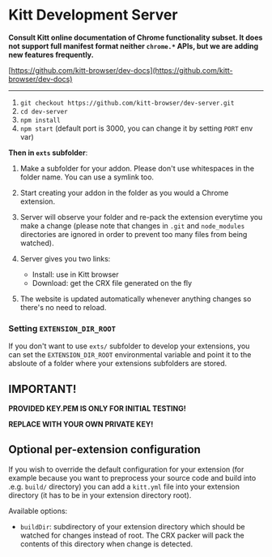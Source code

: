 Kitt Development Server
=======================

**Consult Kitt online documentation of Chrome functionality subset. It does not support full manifest format neither `chrome.*` APIs, but we are adding new features frequently.**

[https://github.com/kitt-browser/dev-docs](https://github.com/kitt-browser/dev-docs) 

-----------

1. `git checkout https://github.com/kitt-browser/dev-server.git`
2. `cd dev-server`
3. `npm install`
4. `npm start` (default port is 3000, you can change it by setting `PORT` env
   var)

**Then in `exts` subfolder**:

1. Make a subfolder for your addon. Please don't use whitespaces in the folder
   name. You can use a symlink too.

2. Start creating your addon in the folder as you would a Chrome extension.
   
3. Server will observe your folder and re-pack the extension everytime you make a
   change (please note that changes in `.git` and `node_modules` directories
   are ignored in order to prevent too many files from being watched).

4. Server gives you two links:
     * Install: use in Kitt browser
     * Download: get the CRX file generated on the fly

5. The website is updated automatically whenever anything changes so there's no
   need to reload.

### Setting `EXTENSION_DIR_ROOT`
If you don't want to use `exts/` subfolder to develop your extensions, you can
set the `EXTENSION_DIR_ROOT` environmental variable and point it to the absloute
of a folder where your extensions subfolders are stored.

## IMPORTANT!

**PROVIDED KEY.PEM IS ONLY FOR INITIAL TESTING!**

**REPLACE WITH YOUR OWN PRIVATE KEY!**


## Optional per-extension configuration
If you wish to override the default configuration for your extension (for
example because you want to preprocess your source code and build into .e.g.
`build/` directory) you can add a `kitt.yml` file into your extension
directory (it has to be in your extension directory root).

Available options:

 * `buildDir`: subdirectory of your extension directory which should be watched
   for changes instead of root. The CRX packer will pack the contents of this
   directory when change is detected.
   
